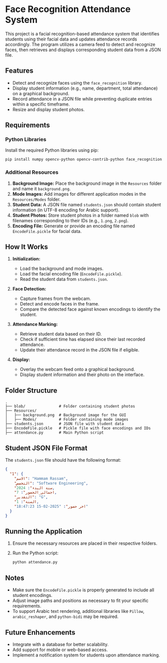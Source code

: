 # Face Recognition Attendance System

This project is a facial recognition-based attendance system that identifies students using their facial data and updates attendance records accordingly. The program utilizes a camera feed to detect and recognize faces, then retrieves and displays corresponding student data from a JSON file.

## Features

- Detect and recognize faces using the `face_recognition` library.
- Display student information (e.g., name, department, total attendance) on a graphical background.
- Record attendance in a JSON file while preventing duplicate entries within a specific timeframe.
- Resize and display student photos.

## Requirements

### Python Libraries

Install the required Python libraries using pip:

```bash
pip install numpy opencv-python opencv-contrib-python face_recognition cvzone
```

### Additional Resources

1. **Background Image:** Place the background image in the `Resources` folder and name it `background.png`.
2. **Mode Images:** Add images for different application modes in the `Resources/Modes` folder.
3. **Student Data:** A JSON file named `students.json` should contain student information (in UTF-8 encoding for Arabic support).
4. **Student Photos:** Store student photos in a folder named `blob` with filenames corresponding to their IDs (e.g., `1.png`, `2.png`).
5. **Encoding File:** Generate or provide an encoding file named `EncodeFile.pickle` for facial data.

## How It Works

1. **Initialization:**
   - Load the background and mode images.
   - Load the facial encoding file (`EncodeFile.pickle`).
   - Read the student data from `students.json`.

2. **Face Detection:**
   - Capture frames from the webcam.
   - Detect and encode faces in the frame.
   - Compare the detected face against known encodings to identify the student.

3. **Attendance Marking:**
   - Retrieve student data based on their ID.
   - Check if sufficient time has elapsed since their last recorded attendance.
   - Update their attendance record in the JSON file if eligible.

4. **Display:**
   - Overlay the webcam feed onto a graphical background.
   - Display student information and their photo on the interface.

## Folder Structure

```
.
├── blob/               # Folder containing student photos
├── Resources/
│   ├── background.png  # Background image for the GUI
│   ├── Modes/          # Folder containing mode images
├── students.json       # JSON file with student data
├── EncodeFile.pickle   # Pickle file with face encodings and IDs
├── attendance.py       # Main Python script
```

## Student JSON File Format

The `students.json` file should have the following format:

```json
{
  "1": {
    "الاسم": "Hammam Rassam",
    "التخصص": "Software Engineering",
    "سنة البدء": 2024,
    "اجمالي_الحضور": 7,
    "التقدير": "G",
    "السنة": 1,
    "اخر حضور": "2025-02-15 18:47:23"
  }
}
```

## Running the Application

1. Ensure the necessary resources are placed in their respective folders.
2. Run the Python script:

   ```bash
   python attendance.py
   ```

## Notes

- Make sure the `EncodeFile.pickle` is properly generated to include all student encodings.
- Adjust image paths and positions as necessary to fit your specific requirements.
- To support Arabic text rendering, additional libraries like `Pillow`, `arabic_reshaper`, and `python-bidi` may be required.

## Future Enhancements

- Integrate with a database for better scalability.
- Add support for mobile or web-based access.
- Implement a notification system for students upon attendance marking.
